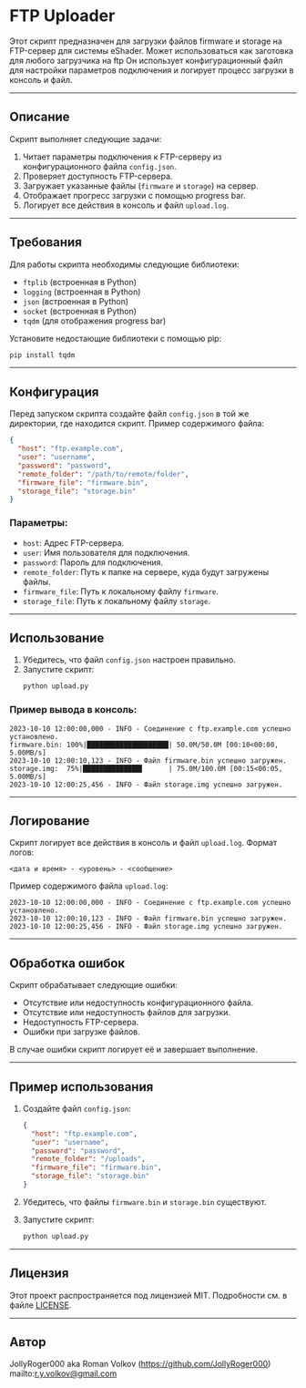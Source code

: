 # FTP Uploader

Этот скрипт предназначен для загрузки файлов firmware и storage на FTP-сервер для системы eShader. 
Может использоваться как заготовка для любого загрузчика на ftp
Он использует конфигурационный файл для настройки параметров подключения и логирует процесс загрузки в консоль и файл.

---

## Описание

Скрипт выполняет следующие задачи:

1. Читает параметры подключения к FTP-серверу из конфигурационного файла `config.json`.
2. Проверяет доступность FTP-сервера.
3. Загружает указанные файлы (`firmware` и `storage`) на сервер.
4. Отображает прогресс загрузки с помощью progress bar.
5. Логирует все действия в консоль и файл `upload.log`.

---

## Требования

Для работы скрипта необходимы следующие библиотеки:

- `ftplib` (встроенная в Python)
- `logging` (встроенная в Python)
- `json` (встроенная в Python)
- `socket` (встроенная в Python)
- `tqdm` (для отображения progress bar)

Установите недостающие библиотеки с помощью pip:

```bash
pip install tqdm
```

---

## Конфигурация

Перед запуском скрипта создайте файл `config.json` в той же директории, где находится скрипт. Пример содержимого файла:

```json
{
  "host": "ftp.example.com",
  "user": "username",
  "password": "password",
  "remote_folder": "/path/to/remote/folder",
  "firmware_file": "firmware.bin",
  "storage_file": "storage.bin"
}
```

### Параметры:

- `host`: Адрес FTP-сервера.
- `user`: Имя пользователя для подключения.
- `password`: Пароль для подключения.
- `remote_folder`: Путь к папке на сервере, куда будут загружены файлы.
- `firmware_file`: Путь к локальному файлу `firmware`.
- `storage_file`: Путь к локальному файлу `storage`.

---

## Использование

1. Убедитесь, что файл `config.json` настроен правильно.
2. Запустите скрипт:
   ```bash
   python upload.py
   ```

### Пример вывода в консоль:

```
2023-10-10 12:00:00,000 - INFO - Соединение c ftp.example.com успешно установлено.
firmware.bin: 100%|████████████████████| 50.0M/50.0M [00:10<00:00, 5.00MB/s]
2023-10-10 12:00:10,123 - INFO - Файл firmware.bin успешно загружен.
storage.img:  75%|██████████████▌      | 75.0M/100.0M [00:15<00:05, 5.00MB/s]
2023-10-10 12:00:25,456 - INFO - Файл storage.img успешно загружен.
```

---

## Логирование

Скрипт логирует все действия в консоль и файл `upload.log`. Формат логов:

```
<дата и время> - <уровень> - <сообщение>
```

Пример содержимого файла `upload.log`:

```
2023-10-10 12:00:00,000 - INFO - Соединение c ftp.example.com успешно установлено.
2023-10-10 12:00:10,123 - INFO - Файл firmware.bin успешно загружен.
2023-10-10 12:00:25,456 - INFO - Файл storage.img успешно загружен.
```

---

## Обработка ошибок

Скрипт обрабатывает следующие ошибки:

- Отсутствие или недоступность конфигурационного файла.
- Отсутствие или недоступность файлов для загрузки.
- Недоступность FTP-сервера.
- Ошибки при загрузке файлов.

В случае ошибки скрипт логирует её и завершает выполнение.

---

## Пример использования

1. Создайте файл `config.json`:

   ```json
   {
     "host": "ftp.example.com",
     "user": "username",
     "password": "password",
     "remote_folder": "/uploads",
     "firmware_file": "firmware.bin",
     "storage_file": "storage.bin"
   }
   ```

2. Убедитесь, что файлы `firmware.bin` и `storage.bin` существуют.

3. Запустите скрипт:
   ```bash
   python upload.py
   ```

---

## Лицензия

Этот проект распространяется под лицензией MIT. Подробности см. в файле [LICENSE](LICENSE).

---

## Автор

JollyRoger000 aka Roman Volkov (https://github.com/JollyRoger000)  
mailto:r.y.volkov@gmail.com
